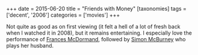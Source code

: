 +++
date = 2015-06-20
title = "Friends with Money"
[taxonomies]
tags = ['decent', '2006']
categories = ['movies']
+++

Not quite as good as on first viewing (it felt a hell of a lot of fresh
back when I watched it in 2008), but it remains entertaining. I
especially love the performance of [Frances McDormand], followed by
[Simon McBurney] who plays her husband.

  [Frances McDormand]: https://en.wikipedia.org/wiki/Frances_McDormand
  [Simon McBurney]: http://www.imdb.com/name/nm0564402
